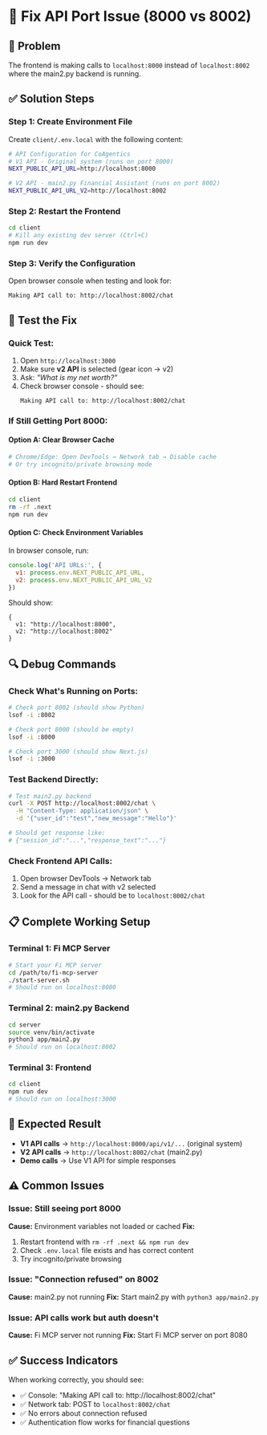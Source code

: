# 🔧 Fix API Port Issue (8000 vs 8002)

## 🚨 Problem
The frontend is making calls to `localhost:8000` instead of `localhost:8002` where the main2.py backend is running.

## ✅ Solution Steps

### Step 1: Create Environment File
Create `client/.env.local` with the following content:

```bash
# API Configuration for CoAgentics
# V1 API - Original system (runs on port 8000)
NEXT_PUBLIC_API_URL=http://localhost:8000

# V2 API - main2.py Financial Assistant (runs on port 8002)  
NEXT_PUBLIC_API_URL_V2=http://localhost:8002
```

### Step 2: Restart the Frontend
```bash
cd client
# Kill any existing dev server (Ctrl+C)
npm run dev
```

### Step 3: Verify the Configuration
Open browser console when testing and look for:
```
Making API call to: http://localhost:8002/chat
```

## 🧪 Test the Fix

### Quick Test:
1. Open `http://localhost:3000`
2. Make sure **v2 API** is selected (gear icon → v2)
3. Ask: *"What is my net worth?"*
4. Check browser console - should see:
   ```
   Making API call to: http://localhost:8002/chat
   ```

### If Still Getting Port 8000:

#### Option A: Clear Browser Cache
```bash
# Chrome/Edge: Open DevTools → Network tab → Disable cache
# Or try incognito/private browsing mode
```

#### Option B: Hard Restart Frontend
```bash
cd client
rm -rf .next
npm run dev
```

#### Option C: Check Environment Variables
In browser console, run:
```javascript
console.log('API URLs:', {
  v1: process.env.NEXT_PUBLIC_API_URL,
  v2: process.env.NEXT_PUBLIC_API_URL_V2
})
```

Should show:
```
{
  v1: "http://localhost:8000",
  v2: "http://localhost:8002"
}
```

## 🔍 Debug Commands

### Check What's Running on Ports:
```bash
# Check port 8002 (should show Python)
lsof -i :8002

# Check port 8000 (should be empty)
lsof -i :8000

# Check port 3000 (should show Next.js)
lsof -i :3000
```

### Test Backend Directly:
```bash
# Test main2.py backend
curl -X POST http://localhost:8002/chat \
  -H "Content-Type: application/json" \
  -d '{"user_id":"test","new_message":"Hello"}'

# Should get response like:
# {"session_id":"...","response_text":"..."}
```

### Check Frontend API Calls:
1. Open browser DevTools → Network tab
2. Send a message in chat with v2 selected
3. Look for the API call - should be to `localhost:8002/chat`

## 📋 Complete Working Setup

### Terminal 1: Fi MCP Server
```bash
# Start your Fi MCP server
cd /path/to/fi-mcp-server
./start-server.sh
# Should run on localhost:8080
```

### Terminal 2: main2.py Backend
```bash
cd server
source venv/bin/activate
python3 app/main2.py
# Should run on localhost:8002
```

### Terminal 3: Frontend
```bash
cd client
npm run dev
# Should run on localhost:3000
```

## 🎯 Expected Result

- **V1 API calls** → `http://localhost:8000/api/v1/...` (original system)
- **V2 API calls** → `http://localhost:8002/chat` (main2.py)
- **Demo calls** → Use V1 API for simple responses

## ⚠️ Common Issues

### Issue: Still seeing port 8000
**Cause:** Environment variables not loaded or cached
**Fix:** 
1. Restart frontend with `rm -rf .next && npm run dev`
2. Check `.env.local` file exists and has correct content
3. Try incognito/private browsing

### Issue: "Connection refused" on 8002
**Cause:** main2.py not running
**Fix:** Start main2.py with `python3 app/main2.py`

### Issue: API calls work but auth doesn't
**Cause:** Fi MCP server not running
**Fix:** Start Fi MCP server on port 8080

## ✅ Success Indicators

When working correctly, you should see:
- ✅ Console: "Making API call to: http://localhost:8002/chat"
- ✅ Network tab: POST to `localhost:8002/chat`
- ✅ No errors about connection refused
- ✅ Authentication flow works for financial questions 